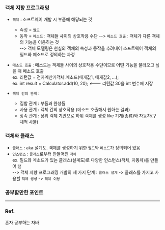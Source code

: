 ### 객체 지향 프로그래밍 ###
- `객체` : 소프트웨어 개발 시 부품에 해당되는 것 <br>
  - 속성 = `필드`<br>
  - 동작 = `메소드` : 객체들 사이의 상호작용 수단 --> `메소드 호출` : 객체가 다른 객체의 기능을 이용하는 것<br>
  --> 객체 모델링은 현실의 객체의 속성과 동작을 추려내어 소프트웨어 객체의 필드와 메소드로 정의하는 과정<br>

- `메소드 호출` : 메소드는 객체들 사이의 상호작용 수단이므로 어떤 기능을 불러오고 싶을 때 메소드 호출<br>
ex. 리턴값 = 전자계산기객체.메소드(매개값1, 매개값2, ...);<br>
ex. int result = Calculator.add(10, 20); <--- 리턴값 30을 int 변수에 저장
- `객체 간의 관계` :<br>
  - 집합 관계 : 부품과 완성품
  - 사용 관계 : 객체 간의 상호작용 (메소드 호출해서 원하는 결과)
  - 상속 관계 : 상위 객체 기반으로 하위 객체를 생성 like 기계(종류)와 자동차(구체적 사물)
  
### 객체와 클래스 ###
- `클래스` : aka 설계도. 객체를 생성하기 위한 `필드`와 `메소드`가 정의되어 있음<br>
- `인스턴스` : `클래스`로부터 만들어진 `객체` <br>
ex. 필드와 메소드가 있는 클래스(설계도)로 다양한 인스턴스(객체, 자동차)를 만들어 냄 <br>
--> 객체 지향 프로그래밍 개발의 세 가지 단계 : `클래스 설계` -> 클래스를 가지고 사용할 `객체 생성` -> `객체 이용` 

### 공부할만한 포인트 ###

---
### Ref. ###
혼자 공부하는 자바
